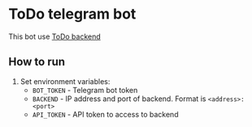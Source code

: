 # ToDo telegram bot
This bot use [ToDo backend](https://github.com/artem-shestakov/ToDo)

## How to run
1. Set environment variables:
    * `BOT_TOKEN` - Telegram bot token
    * `BACKEND` - IP address and port of backend. Format is `<address>:<port>`
    * `API_TOKEN` - API token to access to backend